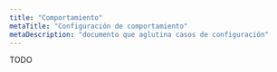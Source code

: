 ```yaml
---
title: "Comportamiento"
metaTitle: "Configuración de comportamiento"
metaDescription: "documento que aglutina casos de configuración"
---
```


TODO